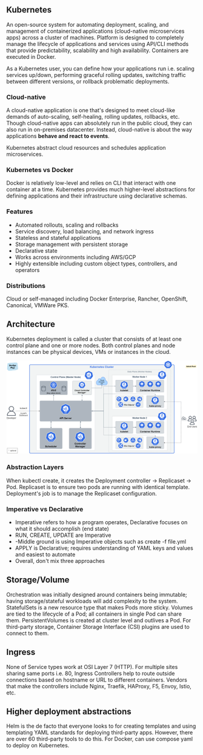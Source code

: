 ## Kubernetes

An open-source system for automating deployment, scaling, and management of containerized applications (cloud-native microservices apps) across a cluster of machines. Platform is designed to completely manage the lifecycle of applications and services using API/CLI methods that provide predictability, scalability and high availability. Containers are executed in Docker.

As a Kubernetes user, you can define how your applications run i.e. scaling services up/down, performing graceful rolling updates, switching traffic between different versions, or rollback problematic deployments.

### Cloud-native

A cloud-native application is one that's designed to meet cloud-like demands of auto-scaling, self-healing, rolling updates, rollbacks, etc. Though cloud-native apps can absolutely run in the public cloud, they can also run in on-premises datacenter. Instead, cloud-native is about the way applications **behave and react to events**.

Kubernetes abstract cloud resources and schedules application microservices.

### Kubernetes vs Docker

Docker is relatively low-level and relies on CLI that interact with one container at a time. Kubernetes provides much higher-level abstractions for defining applications and their infrastructure using declarative schemas.

### Features

- Automated rollouts, scaling and rollbacks
- Service discovery, load balancing, and network ingress
- Stateless and stateful applications
- Storage management with persistent storage
- Declarative state
- Works across environments including AWS/GCP
- Highly extensible including custom object types, controllers, and operators

### Distributions

Cloud or self-managed including Docker Enterprise, Rancher, OpenShift, Canonical, VMWare PKS.

## Architecture

Kubernetes deployment is called a cluster that consists of at least one control plane and one or more nodes. Both control planes and node instances can be physical devices, VMs or instances in the cloud.

<img src="./assets/kubernetes-architecture.png">

### Abstraction Layers

When kubectl create, it creates the Deployment controller -> Replicaset -> Pod. Replicaset is to ensure two pods are running with identical template. Deployment's job is to manage the Replicaset configuration.

### Imperative vs Declarative

- Imperative refers to how a program operates, Declarative focuses on what it should accomplish (end state)
- RUN, CREATE, UPDATE are Imperative
- -Middle ground is using Imperative objects such as create -f file.yml
- APPLY is Declarative; requires understanding of YAML keys and values and easiest to automate
- Overall, don't mix three approaches

## Storage/Volume

Orchestration was initially designed around containers being immutable; having storage/stateful workloads will add complexity to the system. StatefulSets is a new resource type that makes Pods more sticky. Volumes are tied to the lifecycle of a Pod; all containers in single Pod can share them. PersistentVolumes is created at cluster level and outlives a Pod. For third-party storage, Container Storage Interface (CSI) plugins are used to connect to them.

## Ingress

None of Service types work at OSI Layer 7 (HTTP). For multiple sites sharing same ports i.e. 80, Ingress Controllers help to route outside connections based on hostname or URL to different containers. Vendors that make the controllers include Nginx, Traefik, HAProxy, F5, Envoy, Istio, etc.

## Higher deployment abstractions

Helm is the de facto that everyone looks to for creating templates and using templating YAML standards for deploying third-party apps. However, there are over 60 third-party tools to do this. For Docker, can use compose yaml to deploy on Kubernetes.

